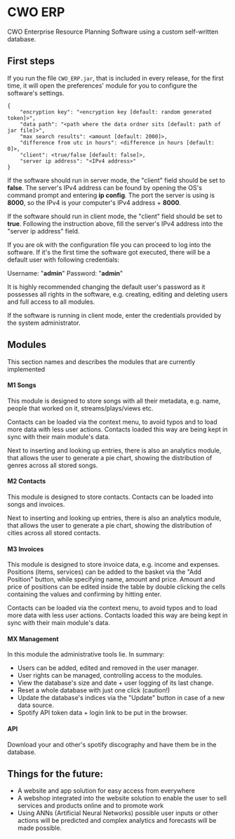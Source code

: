 # CWO ERP
CWO Enterprise Resource Planning Software using a custom self-written database. 

## First steps
If you run the file `CWO_ERP.jar`, that is included in every release, for the first time, 
it will open the preferences' module for you to configure the software's settings.

```
{
    "encryption key": "<encryption key [default: random generated token]>",
    "data path": "<path where the data ordner sits [default: path of jar file]>",
    "max search results": <amount [default: 2000]>,
    "difference from utc in hours": <difference in hours [default: 0]>,
    "client": <true/false [default: false]>,
    "server ip address": "<IPv4 address>"
}
```

If the software should run in server mode, the "client" field should be set to **false**.
The server's IPv4 address can be found by opening the OS's command prompt and entering **ip config**.
The port the server is using is **8000**, so the IPv4 is your computer's IPv4 address + **8000**.

If the software should run in client mode, the "client" field should be set to **true**.
Following the instruction above, fill the server's IPv4 address into the "server ip address" field.

If you are ok with the configuration file you can proceed to log into the software. 
If it's the first time the software got executed, there will be a default user with following credentials:

Username: "**admin**" Password: "**admin**"

It is highly recommended changing the default user's password as it possesses all rights in the software, 
e.g. creating, editing and deleting users and full access to all modules.

If the software is running in client mode, enter the credentials provided by the system administrator.

## Modules
This section names and describes the modules that are currently implemented

#### M1 Songs
This module is designed to store songs with all their metadata,
e.g. name, people that worked on it, streams/plays/views etc.

Contacts can be loaded via the context menu, to avoid typos and to load more data with less user actions.
Contacts loaded this way are being kept in sync with their main module's data.

Next to inserting and looking up entries, there is also an analytics module, 
that allows the user to generate a pie chart, showing the distribution of genres across all stored songs.

#### M2 Contacts
This module is designed to store contacts. Contacts can be loaded into songs and invoices.

Next to inserting and looking up entries, there is also an analytics module, 
that allows the user to generate a pie chart, showing the distribution of cities across all stored contacts.

#### M3 Invoices
This module is designed to store invoice data, e.g. income and expenses. 
Positions (items, services) can be added to the basket via the "Add Position" button, while specifying name, amount and price.
Amount and price of positions can be edited inside the table by double clicking the cells containing the values and confirming by hitting enter.

Contacts can be loaded via the context menu, to avoid typos and to load more data with less user actions.
Contacts loaded this way are being kept in sync with their main module's data.

#### MX Management
In this module the administrative tools lie. In summary:

* Users can be added, edited and removed in the user manager.
* User rights can be managed, controlling access to the modules.
* View the database's size and date + user logging of its last change.
* Reset a whole database with just one click (caution!)
* Update the database's indices via the "Update" button in case of a new data source.
* Spotify API token data + login link to be put in the browser.

#### API

Download your and other's spotify discography and have them be in the database.

## Things for the future:
+ A website and app solution for easy access from everywhere
+ A webshop integrated into the website solution to enable the user to sell services and products online and to promote work
+ Using ANNs (Artificial Neural Networks) possible user inputs or other actions will be predicted 
and complex analytics and forecasts will be made possible.
